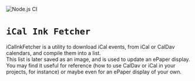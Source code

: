 ![Node.js CI](https://github.com/moshegottlieb/icalinkfetcher/workflows/Node.js%20CI/badge.svg)

# `iCal Ink Fetcher`

iCalInkFetcher is a utility to download iCal events, from iCal or CalDav calendars, and compile them into a list.  
This list is later saved as an image, and is used to update an ePaper display.  
You may find it useful for reference (how to use CalDav or iCal in your projects, for instance) or maybe even for an ePaper display of your own.